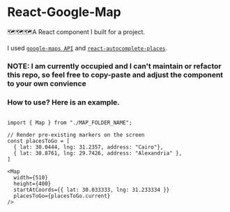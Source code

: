 # React-Google-Map

🗺️🗺️🗺️A React component I built for a project.

I used [`google-maps API`](https://www.npmjs.com/package/@googlemaps/react-wrapper) and [`react-autocomplete-places`](https://github.com/hibiken/react-places-autocomplete).

### NOTE: I am currently occupied and I can't maintain or refactor this repo, so feel free to copy-paste and adjust the component to your own convience

### How to use? Here is an example.

```JSX

import { Map } from "./MAP_FOLDER_NAME";

// Render pre-existing markers on the screen
const placesToGo = [
  { lat: 30.0444, lng: 31.2357, address: "Cairo"},
  { lat: 30.8761, lng: 29.7426, address: "Alexandria" },
]

<Map
  width={510}
  height={400}
  startAtCoords={{ lat: 30.033333, lng: 31.233334 }}
  placesToGo={placesToGo.current}
/>

```

